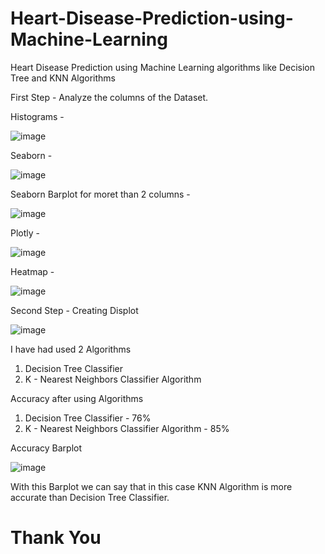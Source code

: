 # Heart-Disease-Prediction-using-Machine-Learning
Heart Disease Prediction using Machine Learning algorithms like Decision Tree and KNN Algorithms


First Step - Analyze the columns of the Dataset.

Histograms - 

![image](https://user-images.githubusercontent.com/46131897/144556392-c6d17d30-a1d1-497b-81df-a110677a6dcc.png)

Seaborn - 

![image](https://user-images.githubusercontent.com/46131897/144556433-1eaec3de-3905-4b2e-993d-36d656f8e93b.png)

Seaborn Barplot for moret than 2 columns - 

![image](https://user-images.githubusercontent.com/46131897/144556455-5ecc8f49-bb51-4911-ad96-d862b63128c5.png)

Plotly - 

![image](https://user-images.githubusercontent.com/46131897/144556487-9494ed8c-4078-44f4-9e58-ee0f40ed2ea9.png)

Heatmap - 

![image](https://user-images.githubusercontent.com/46131897/144556509-2d296f0c-3b41-4b4a-8449-d86512882870.png)



Second Step - Creating Displot

![image](https://user-images.githubusercontent.com/46131897/144556532-ec51a3e1-c013-4f77-8f9f-b69943f9a4bb.png)

I have had used 2 Algorithms
1. Decision Tree Classifier
2. K - Nearest Neighbors Classifier Algorithm

Accuracy after using Algorithms

1. Decision Tree Classifier - 76%
2. K - Nearest Neighbors Classifier Algorithm - 85%

Accuracy Barplot

![image](https://user-images.githubusercontent.com/46131897/144556583-7a29404e-88a3-4b5f-bfa7-f4d6df1f916f.png)

With this Barplot we can say that in this case KNN Algorithm is more accurate than Decision Tree Classifier.

# Thank You
